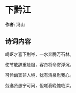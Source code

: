 # 下黔江

**作者**: 冯山

## 诗词内容

崎岖才喜下荆岑，一水奔腾万石林。

使节敢辞重险阻，客舟将命寄浮沉。

可怜幽窦非人境，犹有清泉慰我心。

劳逸贤愚宁可问，但嗟衰晚愧临深。


